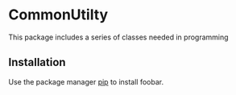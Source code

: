 # CommonUtilty
This package includes a series of classes needed in programming

## Installation
Use the package manager [pip](https://pip.pypa.io/en/stable/) to install foobar.


